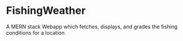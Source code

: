 # FishingWeather
A MERN stack Webapp which fetches, displays, and grades the fishing conditions for a location

